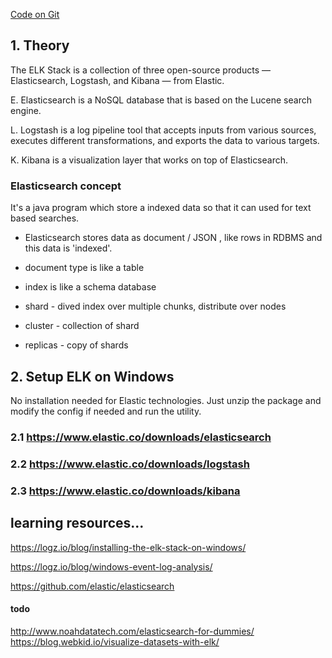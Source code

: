 [Code on Git](https://github.com/vivek-bombatkar/ELK-Stack)




## 1. Theory
The ELK Stack is a collection of three open-source products — Elasticsearch, Logstash, and Kibana — from Elastic. 

E. Elasticsearch is a NoSQL database that is based on the Lucene search engine. 

L. Logstash is a log pipeline tool that accepts inputs from various sources, executes different transformations, and exports the data to various targets. 

K. Kibana is a visualization layer that works on top of Elasticsearch.


### Elasticsearch concept 

It's a java program which store a indexed data so that it can used for text based searches. 

- Elasticsearch stores data as document / JSON , like rows in RDBMS and this data is 'indexed'.

- document type  is like a table

- index is like a schema database

- shard - dived index over multiple chunks, distribute over nodes

- cluster - collection of shard

- replicas - copy of shards


## 2. Setup ELK on Windows 
No installation needed for Elastic technologies. Just unzip the package and modify the config if needed and run the utility.

### 2.1 https://www.elastic.co/downloads/elasticsearch 

### 2.2 https://www.elastic.co/downloads/logstash

### 2.3 https://www.elastic.co/downloads/kibana


## learning resources...

https://logz.io/blog/installing-the-elk-stack-on-windows/

https://logz.io/blog/windows-event-log-analysis/

https://github.com/elastic/elasticsearch


#### todo
http://www.noahdatatech.com/elasticsearch-for-dummies/
https://blog.webkid.io/visualize-datasets-with-elk/


